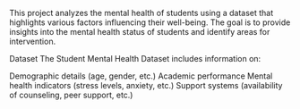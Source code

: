 This project analyzes the mental health of students using a dataset that highlights various factors influencing their well-being. The goal is to provide insights into the mental health status of students and identify areas for intervention.

Dataset
The Student Mental Health Dataset includes information on:

Demographic details (age, gender, etc.)
Academic performance
Mental health indicators (stress levels, anxiety, etc.)
Support systems (availability of counseling, peer support, etc.)
